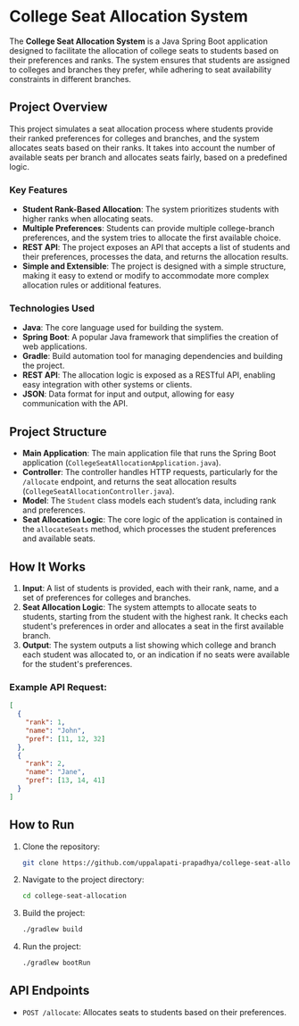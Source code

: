 # College Seat Allocation System

The **College Seat Allocation System** is a Java Spring Boot application designed to facilitate the allocation of college seats to students based on their preferences and ranks. The system ensures that students are assigned to colleges and branches they prefer, while adhering to seat availability constraints in different branches.

## Project Overview

This project simulates a seat allocation process where students provide their ranked preferences for colleges and branches, and the system allocates seats based on their ranks. It takes into account the number of available seats per branch and allocates seats fairly, based on a predefined logic.

### Key Features

- **Student Rank-Based Allocation**: The system prioritizes students with higher ranks when allocating seats.
- **Multiple Preferences**: Students can provide multiple college-branch preferences, and the system tries to allocate the first available choice.
- **REST API**: The project exposes an API that accepts a list of students and their preferences, processes the data, and returns the allocation results.
- **Simple and Extensible**: The project is designed with a simple structure, making it easy to extend or modify to accommodate more complex allocation rules or additional features.

### Technologies Used

- **Java**: The core language used for building the system.
- **Spring Boot**: A popular Java framework that simplifies the creation of web applications.
- **Gradle**: Build automation tool for managing dependencies and building the project.
- **REST API**: The allocation logic is exposed as a RESTful API, enabling easy integration with other systems or clients.
- **JSON**: Data format for input and output, allowing for easy communication with the API.

## Project Structure

- **Main Application**: The main application file that runs the Spring Boot application (`CollegeSeatAllocationApplication.java`).
- **Controller**: The controller handles HTTP requests, particularly for the `/allocate` endpoint, and returns the seat allocation results (`CollegeSeatAllocationController.java`).
- **Model**: The `Student` class models each student’s data, including rank and preferences.
- **Seat Allocation Logic**: The core logic of the application is contained in the `allocateSeats` method, which processes the student preferences and available seats.

## How It Works

1. **Input**: A list of students is provided, each with their rank, name, and a set of preferences for colleges and branches.
2. **Seat Allocation Logic**: The system attempts to allocate seats to students, starting from the student with the highest rank. It checks each student's preferences in order and allocates a seat in the first available branch.
3. **Output**: The system outputs a list showing which college and branch each student was allocated to, or an indication if no seats were available for the student's preferences.

### Example API Request:

```json
[
  {
    "rank": 1,
    "name": "John",
    "pref": [11, 12, 32]
  },
  {
    "rank": 2,
    "name": "Jane",
    "pref": [13, 14, 41]
  }
]
```

## How to Run

1. Clone the repository:
    ```bash
    git clone https://github.com/uppalapati-prapadhya/college-seat-allocation.git
    ```
2. Navigate to the project directory:
    ```bash
    cd college-seat-allocation
    ```
3. Build the project:
    ```bash
    ./gradlew build
    ```
4. Run the project:
    ```bash
    ./gradlew bootRun
    ```

## API Endpoints

- `POST /allocate`: Allocates seats to students based on their preferences.
